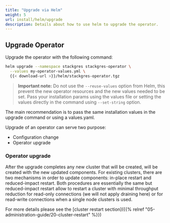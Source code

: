 ```yaml
---
title: "Upgrade via Helm"
weight: 5
url: install/helm/upgrade
description: Details about how to use helm to upgrade the operator.
---
```


## Upgrade Operator

Upgrade the operator with the following command:

```bash
helm upgrade --namespace stackgres stackgres-operator \
  --values my-operator-values.yml \
  {{< download-url >}}/helm/stackgres-operator.tgz
```

>**Important note:** Do not use the `--reuse-values` option from Helm, this prevent the new operator resources and the new values needed to be set. Pass your installation params using the values file or setting the values directly in the command using `--set-string` option.

The main recommendation is to pass the same installation values in the upgrade command or using a values.yaml.

Upgrade of an operator can serve two purpose:

* Configuration change
* Operator upgrade

### Operator upgrade

After the upgrade completes any new cluster that will be created, will be created with the new
 updated components.
For existing clusters, there are two mechanisms in order to update components: in-place restart
 and reduced-impact restart. Both procedures are essentially the same but reduced-impact restart
 allow to restart a cluster with minimal throughput reduction for read-only connections (we will
 not apply draining here) or for read-write connections when a single node clusters is used.

For more details please see the [cluster restart section]({{% relref "05-administration-guide/20-cluster-restart" %}})